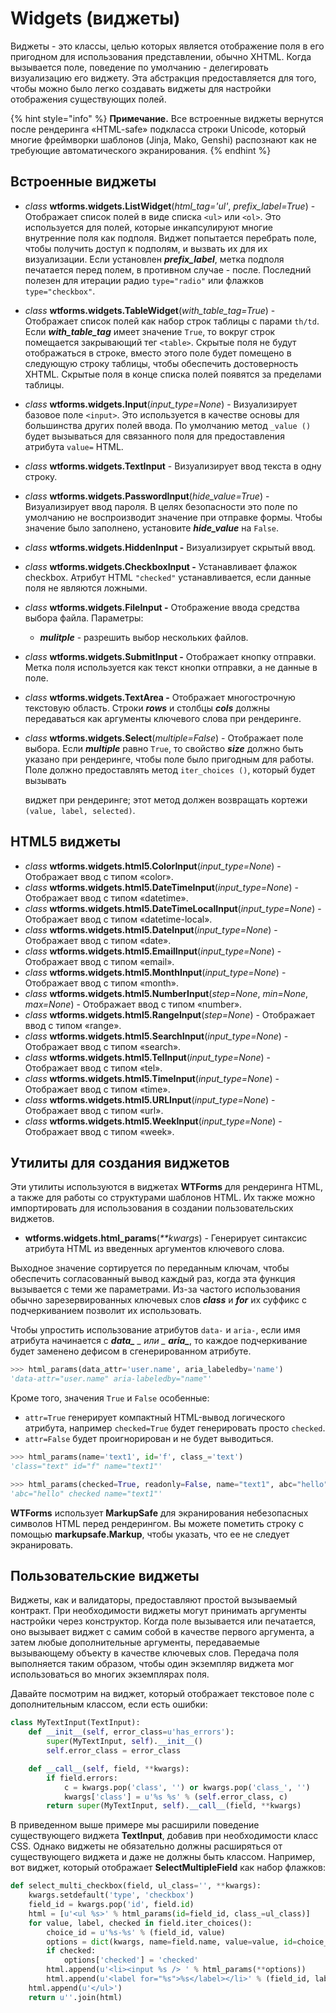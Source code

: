 # Widgets (виджеты)

Виджеты - это классы, целью которых является отображение поля в его пригодном для использования представлении, обычно XHTML. Когда вызывается поле, поведение по умолчанию - делегировать визуализацию его виджету. Эта абстракция предоставляется для того, чтобы можно было легко создавать виджеты для настройки отображения существующих полей.

{% hint style="info" %}
**Примечание.** Все встроенные виджеты вернутся после рендеринга «HTML-safe» подкласса строки Unicode, который многие фреймворки шаблонов (Jinja, Mako, Genshi) распознают как не требующие автоматического экранирования.
{% endhint %}

## Встроенные виджеты

* &#x20;_class_ **wtforms.widgets.ListWidget**(_html\_tag='ul'_, _prefix\_label=True_) - Отображает список полей в виде списка `<ul>` или `<ol>`. Это используется для полей, которые инкапсулируют многие внутренние поля как подполя. Виджет попытается перебрать поле, чтобы получить доступ к подполям, и вызвать их для их визуализации. Если установлен _**prefix\_label**_, метка подполя печатается перед полем, в противном случае - после. Последний полезен для итерации радио `type="radio"` или флажков `type="checkbox"`.
* &#x20;_class_ **wtforms.widgets.TableWidget**(_with\_table\_tag=True_) - Отображает список полей как набор строк таблицы с парами `th/td`. Если _**with\_table\_tag**_ имеет значение `True`, то вокруг строк помещается закрывающий тег `<table>`. Скрытые поля не будут отображаться в строке, вместо этого поле будет помещено в следующую строку таблицы, чтобы обеспечить достоверность XHTML. Скрытые поля в конце списка полей появятся за пределами таблицы.
* &#x20;_class_ **wtforms.widgets.Input**(_input\_type=None_) - Визуализирует базовое поле `<input>`. Это используется в качестве основы для большинства других полей ввода. По умолчанию метод `_value ()` будет вызываться для связанного поля для предоставления атрибута `value=` HTML.
* &#x20;_class_ **wtforms.widgets.TextInput** - Визуализирует ввод текста в одну строку.
* &#x20;_class_ **wtforms.widgets.PasswordInput**(_hide\_value=True_) - Визуализирует ввод пароля. В целях безопасности это поле по умолчанию не воспроизводит значение при отправке формы. Чтобы значение было заполнено, установите _**hide\_value**_ на `False`.
* &#x20;_class_ **wtforms.widgets.HiddenInput -** Визуализирует скрытый ввод.
* &#x20;_class_ **wtforms.widgets.CheckboxInput -** Устанавливает флажок checkbox. Атрибут HTML `"checked"` устанавливается, если данные поля не являются ложными.
* &#x20;_class_ **wtforms.widgets.FileInput -** Отображение ввода средства выбора файла. Параметры:
  * _**mulitple**_ - разрешить выбор нескольких файлов.
* &#x20;_class_ **wtforms.widgets.SubmitInput -** Отображает кнопку отправки. Метка поля используется как текст кнопки отправки, а не данные в поле.
* &#x20;_class_ **wtforms.widgets.TextArea -** Отображает многострочную текстовую область. Строки _**rows**_ и столбцы _**cols**_ должны передаваться как аргументы ключевого слова при рендеринге.
*   &#x20;_class_ **wtforms.widgets.Select**(_multiple=False_) - Отображает поле выбора. Если _**multiple**_ равно `True`, то свойство _**size**_ должно быть указано при рендеринге, чтобы поле было пригодным для работы. Поле должно предоставлять метод `iter_choices ()`, который будет вызывать&#x20;

    виджет при рендеринге; этот метод должен возвращать кортежи `(value, label, selected)`.

## HTML5 виджеты

* &#x20;_class_ **wtforms.widgets.html5.ColorInput**(_input\_type=None_) - Отображает ввод с типом «color».
* &#x20;_class_ **wtforms.widgets.html5.DateTimeInput**(_input\_type=None_) - Отображает ввод с типом «datetime».
* &#x20;_class_ **wtforms.widgets.html5.DateTimeLocalInput**(_input\_type=None_) - Отображает ввод с типом «datetime-local».
* &#x20;_class_ **wtforms.widgets.html5.DateInput**(_input\_type=None_) - Отображает ввод с типом «date».
* &#x20;_class_ **wtforms.widgets.html5.EmailInput**(_input\_type=None_) - Отображает ввод с типом «email».
* &#x20;_class_ **wtforms.widgets.html5.MonthInput**(_input\_type=None_) - Отображает ввод с типом «month».
* &#x20;_class_ **wtforms.widgets.html5.NumberInput**(_step=None_, _min=None_, _max=None_) - Отображает ввод с типом «number».
* &#x20;_class_ **wtforms.widgets.html5.RangeInput**(_step=None_) - Отображает ввод с типом «range».
* &#x20;_class_ **wtforms.widgets.html5.SearchInput**(_input\_type=None_) - Отображает ввод с типом «search».
* &#x20;_class_ **wtforms.widgets.html5.TelInput**(_input\_type=None_) - Отображает ввод с типом «tel».
* &#x20;_class_ **wtforms.widgets.html5.TimeInput**(_input\_type=None_) - Отображает ввод с типом «time».
* &#x20;_class_ **wtforms.widgets.html5.URLInput**(_input\_type=None_) - Отображает ввод с типом «url».
* &#x20;_class_ **wtforms.widgets.html5.WeekInput**(_input\_type=None_) - Отображает ввод с типом «week».

## Утилиты для создания виджетов

Эти утилиты используются в виджетах **WTForms** для рендеринга HTML, а также для работы со структурами шаблонов HTML. Их также можно импортировать для использования в создании пользовательских виджетов.

* &#x20;**wtforms.widgets.html\_params**(_\*\*kwargs_) - Генерирует синтаксис атрибута HTML из введенных аргументов ключевого слова.

Выходное значение сортируется по переданным ключам, чтобы обеспечить согласованный вывод каждый раз, когда эта функция вызывается с теми же параметрами. Из-за частого использования обычно зарезервированных ключевых слов _**class**_ и _**for**_ их суффикс с подчеркиванием позволит их использовать.

Чтобы упростить использование атрибутов `data-` и `aria-`, если имя атрибута начинается с _**data\_** _ или _ **aria\_**_, то каждое подчеркивание будет заменено дефисом в сгенерированном атрибуте.

```python
>>> html_params(data_attr='user.name', aria_labeledby='name')
'data-attr="user.name" aria-labeledby="name"'
```

Кроме того, значения `True` и `False` особенные:

* `attr=True` генерирует компактный HTML-вывод логического атрибута, например `checked=True` будет генерировать просто `checked`.
* `attr=False` будет проигнорирован и не будет выводиться.

```python
>>> html_params(name='text1', id='f', class_='text')
'class="text" id="f" name="text1"'

>>> html_params(checked=True, readonly=False, name="text1", abc="hello")
'abc="hello" checked name="text1"'
```

**WTForms** использует **MarkupSafe** для экранирования небезопасных символов HTML перед рендерингом. Вы можете пометить строку с помощью **markupsafe.Markup**, чтобы указать, что ее не следует экранировать.

## Пользовательские виджеты

Виджеты, как и валидаторы, предоставляют простой вызываемый контракт. При необходимости виджеты могут принимать аргументы настройки через конструктор. Когда поле вызывается или печатается, оно вызывает виджет с самим собой в качестве первого аргумента, а затем любые дополнительные аргументы, передаваемые вызывающему объекту в качестве ключевых слов. Передача поля выполняется таким образом, чтобы один экземпляр виджета мог использоваться во многих экземплярах поля.

Давайте посмотрим на виджет, который отображает текстовое поле с дополнительным классом, если есть ошибки:

```python
class MyTextInput(TextInput):
    def __init__(self, error_class=u'has_errors'):
        super(MyTextInput, self).__init__()
        self.error_class = error_class

    def __call__(self, field, **kwargs):
        if field.errors:
            c = kwargs.pop('class', '') or kwargs.pop('class_', '')
            kwargs['class'] = u'%s %s' % (self.error_class, c)
        return super(MyTextInput, self).__call__(field, **kwargs)
```

В приведенном выше примере мы расширили поведение существующего виджета **TextInput**, добавив при необходимости класс CSS. Однако виджеты не обязательно должны расширяться от существующего виджета и даже не должны быть классом. Например, вот виджет, который отображает **SelectMultipleField** как набор флажков:

```python
def select_multi_checkbox(field, ul_class='', **kwargs):
    kwargs.setdefault('type', 'checkbox')
    field_id = kwargs.pop('id', field.id)
    html = [u'<ul %s>' % html_params(id=field_id, class_=ul_class)]
    for value, label, checked in field.iter_choices():
        choice_id = u'%s-%s' % (field_id, value)
        options = dict(kwargs, name=field.name, value=value, id=choice_id)
        if checked:
            options['checked'] = 'checked'
        html.append(u'<li><input %s /> ' % html_params(**options))
        html.append(u'<label for="%s">%s</label></li>' % (field_id, label))
    html.append(u'</ul>')
    return u''.join(html)
```
